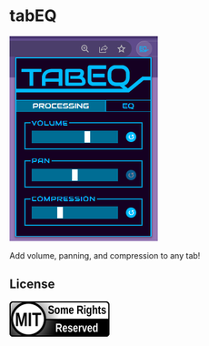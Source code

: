 # tabEQ

![Screenshot showing the extension's volume, panning, and compression controls](https://raw.githubusercontent.com/clairelizbet/tabEQ/main/promo/screenshot.png)

Add volume, panning, and compression to any tab!

## License

[![MIT License](https://raw.githubusercontent.com/clairelizbet/licenses/main/mit/mit.svg)](license.md)
